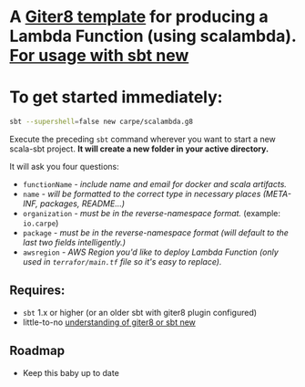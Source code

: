 
# A [Giter8 template](http://www.foundweekends.org/giter8/Combined+Pages.html#Usage) for producing a Lambda Function (using scalambda). [For usage with sbt new](https://www.scala-sbt.org/1.x/docs/sbt-new-and-Templates.html) #

# To get started immediately: #

```bash
sbt --supershell=false new carpe/scalambda.g8
```

Execute the preceding `sbt` command wherever you want to start a new scala-sbt project.  **It will create a new folder in your active directory.** 

It will ask you four questions:

- `functionName` - _include name and email for docker and scala artifacts._
- `name` - _will be formatted to the correct type in necessary places (META-INF, packages, README...)_
- `organization` - _must be in the reverse-namespace format._ (example: `io.carpe`)
- `package` - _must be in the reverse-namespace format (will default to the last two fields intelligently.)_
- `awsregion` -  _AWS Region you'd like to deploy Lambda Function (only used in `terrafor/main.tf` file so it's easy to replace)._


## Requires: ##

- `sbt` 1.x or higher (or an older sbt with giter8 plugin configured)
- little-to-no [understanding of giter8 or sbt new](https://www.scala-sbt.org/1.x/docs/sbt-new-and-Templates.html)

## Roadmap

- Keep this baby up to date
